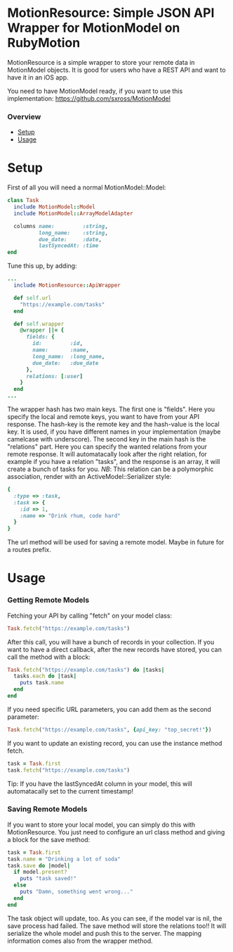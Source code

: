 MotionResource: Simple JSON API Wrapper for MotionModel on RubyMotion
================

MotionResource is a simple wrapper to store your remote data in MotionModel objects. It is good for users who have a
REST API and want to have it in an iOS app.

You need to have MotionModel ready, if you want to use this implementation: https://github.com/sxross/MotionModel


### Overview
* [Setup](#setup)
* [Usage](#usage)


Setup
================

First of all you will need a normal MotionModel::Model:

```ruby
class Task
  include MotionModel::Model
  include MotionModel::ArrayModelAdapter

  columns name:         :string,
          long_name:    :string,
          due_date:     :date,
          lastSyncedAt: :time
end
```

Tune this up, by adding:
```ruby
...
  include MotionResource::ApiWrapper

  def self.url
    "https://example.com/tasks"
  end

  def self.wrapper
    @wrapper ||= {
      fields: {
        id:         :id,
        name:       :name,
        long_name:  :long_name,
        due_date:   :due_date
      },
      relations: [:user]
    }
  end
...
```
The wrapper hash has two main keys. The first one is "fields". Here you specify the local and remote keys, you want to have from your API response. The hash-key is the remote key and the hash-value is the local key. It is used, if you have different names in your implementation (maybe camelcase with underscore).
The second key in the main hash is the "relations" part. Here you can specify the wanted relations from your remote response. It will automatacally look after the right relation, for example if you have a relation "tasks", and the response is an array, it will create a bunch of tasks for you.
*NB*: This relation can be a polymorphic association, render with an
ActiveModel::Serializer style:
```ruby
{
  :type => :task,
  :task => {
    :id => 1,
    :name => "Drink rhum, code hard"
  }
}
```

The url method will be used for saving a remote model. Maybe in future for a routes prefix.


Usage
================

### Getting Remote Models

Fetching your API by calling "fetch" on your model class:

```ruby
Task.fetch("https://example.com/tasks")
```

After this call, you will have a bunch of records in your collection.
If you want to have a direct callback, after the new records have stored, you can call the method with a block:

```ruby
Task.fetch("https://example.com/tasks") do |tasks|
  tasks.each do |task|
    puts task.name
  end
end
```

If you need specific URL parameters, you can add them as the second parameter:
```ruby
Task.fetch("https://example.com/tasks", {api_key: "top_secret!"})
```

If you want to update an existing record, you can use the instance method fetch.
```ruby
task = Task.first
task.fetch("https://example.com/tasks")
```

Tip: If you have the lastSyncedAt column in your model, this will automatacally set to the current timestamp!


### Saving Remote Models

If you want to store your local model, you can simply do this with MotionResource. You just need to configure an url class method and giving a block for the save method:

```ruby
task = Task.first
task.name = "Drinking a lot of soda"
task.save do |model|
  if model.present?
    puts "task saved!"
  else
    puts "Damn, something went wrong..."
  end
end
```

The task object will update, too. As you can see, if the model var is nil, the save process had failed.
The save method will store the relations too!! It will serialize the whole model and push this to the server. The mapping information comes also from the wrapper method.
